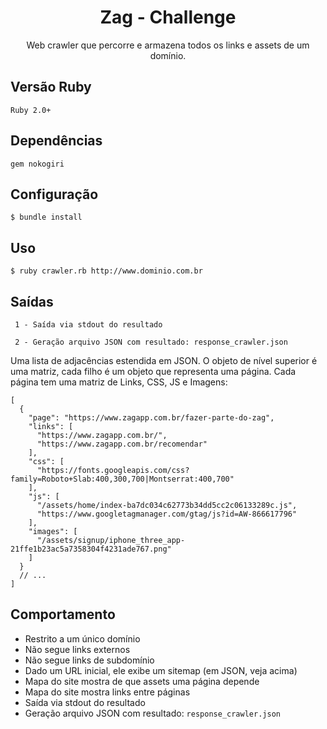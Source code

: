 <h1 align="center">
  <strong>Zag - Challenge</strong>
</h1> 

<p align="center">
    Web crawler que percorre e armazena todos os links e assets de um domínio.
</p> 

## Versão Ruby

    Ruby 2.0+

## Dependências 

    gem nokogiri


## Configuração

    $ bundle install

## Uso

    $ ruby crawler.rb http://www.dominio.com.br


## Saídas


     1 - Saída via stdout do resultado

     2 - Geração arquivo JSON com resultado: response_crawler.json

Uma lista de adjacências estendida em JSON. O objeto de nível superior é uma matriz, cada filho é um objeto que representa uma página. Cada página tem uma matriz de Links, CSS, JS e Imagens:

    [
      {
        "page": "https://www.zagapp.com.br/fazer-parte-do-zag",
        "links": [
          "https://www.zagapp.com.br/",
          "https://www.zagapp.com.br/recomendar"
        ],
        "css": [
          "https://fonts.googleapis.com/css?family=Roboto+Slab:400,300,700|Montserrat:400,700"
        ],
        "js": [
          "/assets/home/index-ba7dc034c62773b34dd5cc2c06133289c.js",
          "https://www.googletagmanager.com/gtag/js?id=AW-866617796"
        ],
        "images": [
          "/assets/signup/iphone_three_app-21ffe1b23ac5a7358304f4231ade767.png"
        ]
      }
      // ...
    ]

## Comportamento

- Restrito a um único domínio
- Não segue links externos
- Não segue links de subdomínio
- Dado um URL inicial, ele exibe um sitemap (em JSON, veja acima)
- Mapa do site mostra de que assets uma página depende
- Mapa do site mostra links entre páginas
- Saída via stdout do resultado
- Geração arquivo JSON com resultado: `response_crawler.json`
